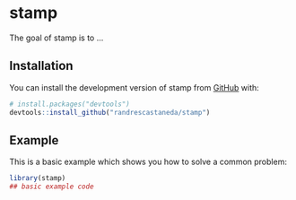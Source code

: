 
<!-- README.md is generated from README.Rmd. Please edit that file -->

# stamp

<!-- badges: start -->
<!-- badges: end -->

The goal of stamp is to …

## Installation

You can install the development version of stamp from
[GitHub](https://github.com/) with:

``` r
# install.packages("devtools")
devtools::install_github("randrescastaneda/stamp")
```

## Example

This is a basic example which shows you how to solve a common problem:

``` r
library(stamp)
## basic example code
```
